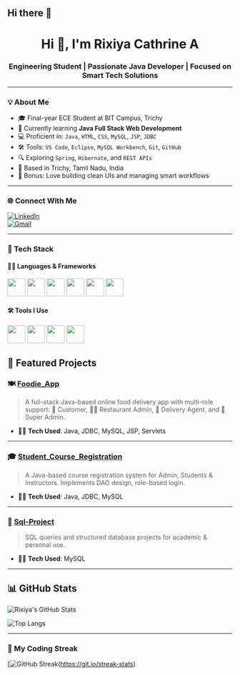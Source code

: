 ## Hi there 👋

<!--
**RIXIYACATHRINE/RIXIYACATHRINE** is a ✨ _special_ ✨ repository because its `README.md` (this file) appears on your GitHub profile.

Here are some ideas to get you started:

- 🔭 I’m currently working on ...
- 🌱 I’m currently learning ...
- 👯 I’m looking to collaborate on ...
- 🤔 I’m looking for help with ...
- 💬 Ask me about ...
- 📫 How to reach me: ...
- 😄 Pronouns: ...
- ⚡ Fun fact: ...
-->
<h1 align="center">Hi 👋, I'm Rixiya Cathrine A</h1>
<h3 align="center">Engineering Student | Passionate Java Developer | Focused on Smart Tech Solutions</h3>

---

### 💡 About Me

- 🎓 Final-year ECE Student at BIT Campus, Trichy  
- 🌱 Currently learning **Java Full Stack Web Development**  
- 💻 Proficient in: `Java`, `HTML`, `CSS`, `MySQL`, `JSP`, `JDBC`  
- 🛠 Tools: `VS Code`, `Eclipse`, `MySQL Workbench`, `Git`, `GitHub`  
- 🔍 Exploring `Spring`, `Hibernate`, and `REST APIs`  
- 📍 Based in Trichy, Tamil Nadu, India  
- 🎨 Bonus: Love building clean UIs and managing smart workflows  

---

### 🌐 Connect With Me

[![LinkedIn](https://img.shields.io/badge/-LinkedIn-0077B5?style=flat-square&logo=linkedin&logoColor=white)](https://www.linkedin.com/in/rixiyacathrine)  
[![Gmail](https://img.shields.io/badge/-Gmail-D14836?style=flat-square&logo=gmail&logoColor=white)](mailto:Cathrinerixiya101@gmail.com)

---

### 🧰 Tech Stack

#### 👨‍💻 Languages & Frameworks
<p align="left">
  <img src="https://cdn.jsdelivr.net/gh/devicons/devicon/icons/java/java-original.svg" width="40" />
  <img src="https://cdn.jsdelivr.net/gh/devicons/devicon/icons/mysql/mysql-original.svg" width="40" />
  <img src="https://cdn.jsdelivr.net/gh/devicons/devicon/icons/html5/html5-original.svg" width="40" />
  <img src="https://cdn.jsdelivr.net/gh/devicons/devicon/icons/css3/css3-original.svg" width="40" />
  <img src="https://cdn.jsdelivr.net/gh/devicons/devicon/icons/hibernate/hibernate-plain.svg" width="40" />
  <img src="https://cdn.jsdelivr.net/gh/devicons/devicon/icons/spring/spring-original.svg" width="40" />
</p>

#### 🛠 Tools I Use
<p align="left">
  <img src="https://cdn.jsdelivr.net/gh/devicons/devicon/icons/git/git-original.svg" width="40" />
  <img src="https://cdn.jsdelivr.net/gh/devicons/devicon/icons/github/github-original.svg" width="40" />
  <img src="https://cdn.jsdelivr.net/gh/devicons/devicon/icons/vscode/vscode-original.svg" width="40" />
  <img src="https://cdn.jsdelivr.net/gh/devicons/devicon/icons/eclipse/eclipse-original.svg" width="40" />
</p>


## 📌 Featured Projects

### 🍽️ [Foodie_App](https://github.com/JerishRaj/Foodie_App)
> A full-stack Java-based online food delivery app with multi-role support:
> 👤 Customer, 🧑‍🍳 Restaurant Admin, 🚚 Delivery Agent, and 🔐 Super Admin.
- 🧑‍💻 **Tech Used**: Java, JDBC, MySQL, JSP, Servlets

---

### 🎓 [Student_Course_Registration](https://github.com/JerishRaj/Student_Course_Registration)
> A Java-based course registration system for Admin, Students & Instructors. Implements DAO design, role-based login.
- 🧑‍💻 **Tech Used**: Java, JDBC, MySQL

---

### 💾 [Sql-Project](https://github.com/JerishRaj/Sql-Project)
> SQL queries and structured database projects for academic & personal use.
- 🧑‍💻 **Tech Used**: MySQL

---

## 📊 GitHub Stats
![Rixiya's GitHub Stats](https://github-readme-stats.vercel.app/api?username=RIXIYACATHRINE&show_icons=true&theme=tokyonight)

![Top Langs](https://github-readme-stats.vercel.app/api/top-langs/?username=RIXIYACATHRINE&layout=compact&theme=tokyonight)

---


### 🔁 My Coding Streak
[![GitHub Streak]([(https://github-readme-streak-stats.herokuapp.com/?user=RIXIYACATHRINE)])(https://git.io/streak-stats)




